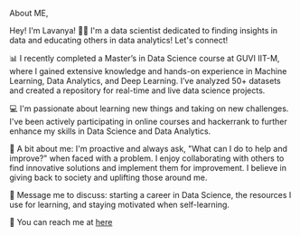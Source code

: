 About ME,

Hey! I'm Lavanya! 👋🏻 I'm a data scientist dedicated to finding insights in data and educating others in data analytics! Let's connect!

📊 I recently completed a Master’s in Data Science course at GUVI IIT-M, where I gained extensive knowledge and hands-on experience in Machine Learning, Data Analytics, and Deep Learning. I’ve analyzed 50+ datasets and created a repository for real-time and live data science projects.

💻 I'm passionate about learning new things and taking on new challenges. I've been actively participating in online courses and hackerrank to further enhance my skills in Data Science and Data Analytics.

🙂 A bit about me: I'm proactive and always ask, "What can I do to help and improve?" when faced with a problem. I enjoy collaborating with others to find innovative solutions and implement them for improvement. I believe in giving back to society and uplifting those around me.

💬 Message me to discuss: starting a career in Data Science, the resources I use for learning, and staying motivated when self-learning.







🤝 You can reach me at <a href="https://www.linkedin.com/in/lavanya-s-1a3377284/"> here </a> <br>
<!---
Lavan1999/Lavan1999 is a ✨ special ✨ repository because its `README.md` (this file) appears on your GitHub profile.
You can click the Preview link to take a look at your changes.
--->
